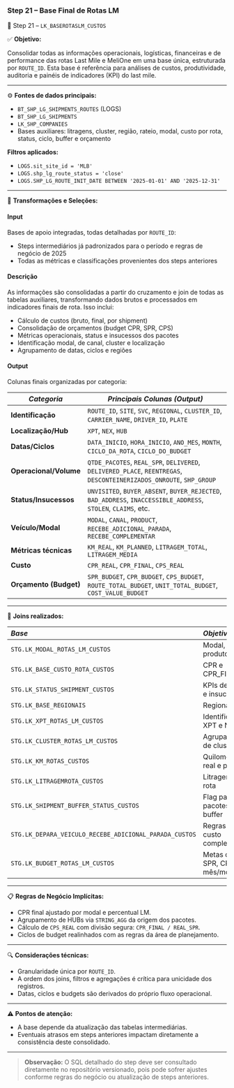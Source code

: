 ### Step 21 – Base Final de Rotas LM

🔹 Step 21 – `LK_BASEROTASLM_CUSTOS`

✅ **Objetivo:**

Consolidar todas as informações operacionais, logísticas, financeiras e de performance das rotas Last Mile e MeliOne em uma base única, estruturada por `ROUTE_ID`. Esta base é referência para análises de custos, produtividade, auditoria e painéis de indicadores (KPI) do last mile.

---

⚙️ **Fontes de dados principais:**

- `BT_SHP_LG_SHIPMENTS_ROUTES` (LOGS)
- `BT_SHP_LG_SHIPMENTS`
- `LK_SHP_COMPANIES`
- Bases auxiliares: litragens, cluster, região, rateio, modal, custo por rota, status, ciclo, buffer e orçamento

**Filtros aplicados:**
- `LOGS.sit_site_id = 'MLB'`
- `LOGS.shp_lg_route_status = 'close'`
- `LOGS.SHP_LG_ROUTE_INIT_DATE BETWEEN '2025-01-01' AND '2025-12-31'`

---

📐 **Transformações e Seleções:**

#### Input

Bases de apoio integradas, todas detalhadas por `ROUTE_ID`:
- Steps intermediários já padronizados para o período e regras de negócio de 2025
- Todas as métricas e classificações provenientes dos steps anteriores

#### Descrição

As informações são consolidadas a partir do cruzamento e join de todas as tabelas auxiliares, transformando dados brutos e processados em indicadores finais de rota. Isso inclui:
- Cálculo de custos (bruto, final, por shipment)
- Consolidação de orçamentos (budget CPR, SPR, CPS)
- Métricas operacionais, status e insucessos dos pacotes
- Identificação modal, de canal, cluster e localização
- Agrupamento de datas, ciclos e regiões

#### Output

Colunas finais organizadas por categoria:

| *Categoria*             | *Principais Colunas (Output)*                                  |
|-------------------------|---------------------------------------------------------------|
| **Identificação**       | `ROUTE_ID`, `SITE`, `SVC`, `REGIONAL`, `CLUSTER_ID`, `CARRIER_NAME`, `DRIVER_ID`, `PLATE` |
| **Localização/Hub**     | `XPT`, `NEX`, `HUB`                                           |
| **Datas/Ciclos**        | `DATA_INICIO`, `HORA_INICIO`, `ANO_MES`, `MONTH`, `CICLO_DA_ROTA`, `CICLO_DO_BUDGET` |
| **Operacional/Volume**  | `QTDE_PACOTES`, `REAL_SPR`, `DELIVERED`, `DELIVERED_PLACE`, `REENTREGAS`, `DESCONTEINERIZADOS_ONROUTE`, `SHP_GROUP` |
| **Status/Insucessos**   | `UNVISITED`, `BUYER_ABSENT`, `BUYER_REJECTED`, `BAD_ADDRESS`, `INACCESSIBLE_ADDRESS`, `STOLEN`, `CLAIMS`, etc. |
| **Veículo/Modal**       | `MODAL`, `CANAL`, `PRODUCT`, `RECEBE_ADICIONAL_PARADA`, `RECEBE_COMPLEMENTAR` |
| **Métricas técnicas**   | `KM_REAL`, `KM_PLANNED`, `LITRAGEM_TOTAL`, `LITRAGEM_MEDIA`   |
| **Custo**               | `CPR_REAL`, `CPR_FINAL`, `CPS_REAL`                           |
| **Orçamento (Budget)**  | `SPR_BUDGET`, `CPR_BUDGET`, `CPS_BUDGET`, `ROUTE_TOTAL_BUDGET`, `UNIT_TOTAL_BUDGET`, `COST_VALUE_BUDGET` |

---

🔁 **Joins realizados:**

| *Base*                               | *Objetivo*                                  |
| :----------------------------------- | :-------------------------------------------|
| `STG.LK_MODAL_ROTAS_LM_CUSTOS`       | Modal, canal, produto                       |
| `STG.LK_BASE_CUSTO_ROTA_CUSTOS`      | CPR e CPR_FINAL                             |
| `STG.LK_STATUS_SHIPMENT_CUSTOS`      | KPIs de pacotes e insucessos                |
| `STG.LK_BASE_REGIONAIS`              | Regionalização                              |
| `STG.LK_XPT_ROTAS_LM_CUSTOS`         | Identificação de XPT e NEX                  |
| `STG.LK_CLUSTER_ROTAS_LM_CUSTOS`     | Agrupamento de cluster                      |
| `STG.LK_KM_ROTAS_CUSTOS`             | Quilometragem real e planejada              |
| `STG.LK_LITRAGEMROTA_CUSTOS`         | Litragem por rota                           |
| `STG.LK_SHIPMENT_BUFFER_STATUS_CUSTOS`| Flag para pacotes com buffer                |
| `STG.LK_DEPARA_VEICULO_RECEBE_ADICIONAL_PARADA_CUSTOS` | Regras de custo complementar |
| `STG.LK_BUDGET_ROTAS_LM_CUSTOS`      | Metas de CPR, SPR, CPS por mês/modo/ciclo   |

---

📋 **Regras de Negócio Implícitas:**

- CPR final ajustado por modal e percentual LM.
- Agrupamento de HUBs via `STRING_AGG` da origem dos pacotes.
- Cálculo de `CPS_REAL` com divisão segura: `CPR_FINAL / REAL_SPR`.
- Ciclos de budget realinhados com as regras da área de planejamento.

---

🔍 **Considerações técnicas:**

- Granularidade única por `ROUTE_ID`.
- A ordem dos joins, filtros e agregações é crítica para unicidade dos registros.
- Datas, ciclos e budgets são derivados do próprio fluxo operacional.

---

⚠️ **Pontos de atenção:**

- A base depende da atualização das tabelas intermediárias.
- Eventuais atrasos em steps anteriores impactam diretamente a consistência deste consolidado.

---

> **Observação:** O SQL detalhado do step deve ser consultado diretamente no repositório versionado, pois pode sofrer ajustes conforme regras do negócio ou atualização de steps anteriores.
